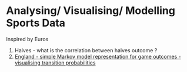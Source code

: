 # Analysing/ Visualising/ Modelling Sports Data 

Inspired by Euros

1. Halves - what is the correlation between halves outcome ?
2. [England - simple Markov model representation for game outcomes - visualising transition probabilities](https://www.kaggle.com/code/ianpetrustan/england-win-loss-draw)
